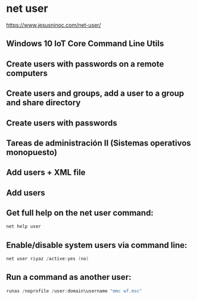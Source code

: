 # net user
https://www.jesusninoc.com/net-user/

## Windows 10 IoT Core Command Line Utils
## Create users with passwords on a remote computers
## Create users and groups, add a user to a group and share directory
## Create users with passwords
## Tareas de administración II (Sistemas operativos monopuesto)
## Add users + XML file
## Add users

## Get full help on the net user command:
```PowerShell
net help user
```

## Enable/disable system users via command line:
```PowerShell
net user riyaz /active:yes (no)
```

## Run a command as another user:
```PowerShell
runas /noprofile /user:domain\username "mmc wf.msc"
```
